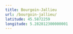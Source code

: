 ```yaml
---
title: Bourgoin-Jallieu
url: /bourgoin-jallieu/
latitude: 45.5872259
longitude: 5.282812300000001
---
```

